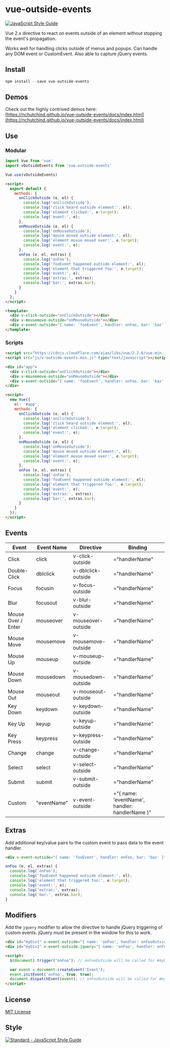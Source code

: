 # vue-outside-events

[![JavaScript Style Guide](https://img.shields.io/badge/code_style-standard-brightgreen.svg)](https://standardjs.com)

Vue 2.x directive to react on events outside of an element without stopping the event's propagation.

Works well for handling clicks outside of menus and popups. Can handle any DOM event or CustomEvent. Also able to capture jQuery events.

## Install
```js
npm install --save vue-outside-events
```

## Demos
Check out the highly contrived demos here: [https://nchutchind.github.io/vue-outside-events/docs/index.html](https://nchutchind.github.io/vue-outside-events/docs/index.html)

## Use

### Modular
```js
import Vue from 'vue'
import vOutsideEvents from 'vue-outside-events'

Vue.use(vOutsideEvents)
```

```html
<script>
  export default {
    methods: {
      onClickOutside (e, el) {
        console.log('onClickOutside');
        console.log('click heard outside element:', el);
        console.log('element clicked:', e.target);
        console.log('event:', e);
      },
      onMouseOutside (e, el) {
        console.log('onMouseOutside');
        console.log('mouse moved outside element:', el);
        console.log('element mouse moved over:', e.target);
        console.log('event:', e);
      },
      onFoo (e, el, extras) {
        console.log('onFoo');
        console.log('fooEvent happened outside element:', el);
        console.log('element that triggered foo:', e.target);
        console.log('event:', e);
        console.log('extras:', extras);
        console.log('bar:', extras.bar);
      }
    }
  };
</script>

<template>
  <div v-click-outside="onClickOutside"></div>
  <div v-mousemove-outside="onMouseOutside"></div>
  <div v-event-outside="{ name: 'fooEvent', handler: onFoo, bar: 'baz' }"></div>
</template>
```

### Scripts
```html
<script src="https://cdnjs.cloudflare.com/ajax/libs/vue/2.2.6/vue.min.js" type="text/javascript"></script>
<script src="js/v-outside-events.min.js" type="text/javascript"></script>

<div id="app">
  <div v-click-outside="onClickOutside"></div>
  <div v-mousemove-outside="onMouseOutside"></div>
  <div v-event-outside="{ name: 'fooEvent', handler: onFoo, bar: 'baz' }"></div>
</div>

<script>
  new Vue({
    el: '#app',
    methods: {
      onClickOutside (e, el) {
        console.log('onClickOutside');
        console.log('click heard outside element:', el);
        console.log('element clicked:', e.target);
        console.log('event:', e);
      },
      onMouseOutside (e, el) {
        console.log('onMouseOutside');
        console.log('mouse moved outside element:', el);
        console.log('element mouse moved over:', e.target);
        console.log('event:', e);
      },
      onFoo (e, el, extras) {
        console.log('onFoo');
        console.log('fooEvent happened outside element:', el);
        console.log('element that triggered foo:', e.target);
        console.log('event:', e);
        console.log('extras:', extras);
        console.log('bar:', extras.bar);
      }
    }
  });
</script>
```

## Events
| Event              | Event Name  | Directive            | Binding                                        |
| ------------------ | ----------- | -------------------- | ---------------------------------------------- |
| Click              | click       | v-click-outside      | ="handlerName"                                 |
| Double-Click       | dblclick    | v-dblclick-outside   | ="handlerName"                                 |
| Focus              | focusin     | v-focus-outside      | ="handlerName"                                 |
| Blur               | focusout    | v-blur-outside       | ="handlerName"                                 |
| Mouse Over / Enter | mouseover   | v-mouseover-outside  | ="handlerName"                                 |
| Mouse Move         | mousemove   | v-mousemove-outside  | ="handlerName"                                 |
| Mouse Up           | mouseup     | v-mouseup-outside    | ="handlerName"                                 |
| Mouse Down         | mousedown   | v-mousedown-outside  | ="handlerName"                                 |
| Mouse Out          | mouseout    | v-mouseout-outside   | ="handlerName"                                 |
| Key Down           | keydown     | v-keydown-outside    | ="handlerName"                                 |
| Key Up             | keyup       | v-keyup-outside      | ="handlerName"                                 |
| Key Press          | keypress    | v-keypress-outside   | ="handlerName"                                 |
| Change             | change      | v-change-outside     | ="handlerName"                                 |
| Select             | select      | v-select-outside     | ="handlerName"                                 |
| Submit             | submit      | v-submit-outside     | ="handlerName"                                 |
| Custom             | "eventName" | v-event-outside      | ="{ name: 'eventName', handler: handlerName }" |

## Extras
Add additional key/value pairs to the custom event to pass data to the event handler.

```html
<div v-event-outside="{ name: 'fooEvent', handler: onFoo, bar: 'baz' }"></div>
```

```js
onFoo (e, el, extras) {
  console.log('onFoo');
  console.log('fooEvent happened outside element:', el);
  console.log('element that triggered foo:', e.target);
  console.log('event:', e);
  console.log('extras:', extras);
  console.log('bar:', extras.bar);
}
```

## Modifiers
Add the `jquery` modifier to allow the directive to handle jQuery triggering of custom events. jQuery must be present in the window for this to work.

```html
<div id="myDiv1" v-event-outside="{ name: 'onFoo', handler: onFooOutside }"></div>
<div id="myDiv2" v-event-outside.jquery="{ name: 'onFoo', handler: onFooOutside }"></div>

<script>
  $(document).trigger("onFoo"); // onFooOutside will be called for #myDiv2, but not #myDiv1

  var event = document.createEvent('Event');
  event.initEvent('onFoo', true, true);
  document.dispatchEvent(event); // onFooOutside will be called for #myDiv1 and #myDiv2
</script>
```

## License
[MIT License](https://github.com/nchutchind/vue-outside-events/blob/master/LICENSE)

## Style
[![Standard - JavaScript Style Guide](https://cdn.rawgit.com/feross/standard/master/badge.svg)](https://github.com/feross/standard)
